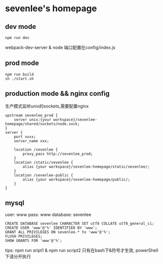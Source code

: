 # sevenlee's homepage

## dev mode
```
npm run dev
```
webpack-dev-server & node 端口配置在config/index.js

## prod mode
```
npm run build
sh ./start.sh
```

## production mode && nginx config
生产模式监听unix的sockets,需要配置nginx
```
upstream sevenlee_prod {
    server unix:{your workspace}/sevenlee-homepage/shared/sockets/node.sock;
}
server {
    port xxxx;
    server_name xxx;

    location /sevenlee {
        proxy_pass http://sevenlee_prod;
    }
    location /static/sevenlee {
        alias {your workspace}/sevenlee-homepage/static/sevenlee/;
    }
    location /sevenlee-public {
        alias {your workspace}/sevenlee-homepage/public/;
    }
}
```

## mysql
user: www
pass: www
database: sevenlee
```
CREATE DATABASE sevenlee CHARACTER SET utf8 COLLATE utf8_general_ci;
CREATE USER 'www'@'%' IDENTIFIED BY 'www';
GRANT ALL PRIVILEGES ON sevenlee.* to 'www'@'%';
FLUSH PRIVILEGES;
SHOW GRANTS FOR 'www'@'%';
```

tips: npm run sript1 & npm run script2 只有在bash下&符号才生效, powerShell 下请分开执行